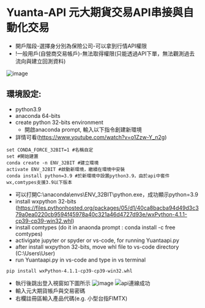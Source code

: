 # Yuanta-API 元大期貨交易API串接與自動化交易

- 開戶階段-選擇身分別為保險公司-可以拿到行情API權限
- !一般用戶(自營商交易帳戶)-無法取得權限(只能透過API下單，無法觀測過去流向與建立回測資料)

![image](https://user-images.githubusercontent.com/72643996/228870955-dfd3e9a6-9d13-4e08-b760-d4520212307f.png)

## 環境設定:
- python3.9
- anaconda 64-bits
- create python 32-bits environment
  - 開啟anaconda prompt, 輸入以下指令創建新環境
- 詳情可看(https://www.youtube.com/watch?v=o1Zzw-Y_n2g)
```
set CONDA_FORCE_32BIT=1 #名稱自定
set #開始建置
conda create -n ENV_32BIT #建立環境
activate ENV_32BIT #啟動新環境，繼續在環境中安裝
conda install python=3.9 #於新環境中設置python3.9，由於api中套件wx,comtypes支援3.9以下版本
```
  - 可以打開C:\anaconda\envs\ENV_32BIT\python.exe，成功顯示python=3.9
- install wxpython 32-bits
(https://files.pythonhosted.org/packages/05/d1/40ca8bacba94d49d3c379a0ea0220cb9594f45978a40c321a46d4727d93e/wxPython-4.1.1-cp39-cp39-win32.whl)
- install comtypes (do it in anaonda prompt : conda install -c free comtypes)
- activigate jupyter or spyder or vs-code, for running Yuantaapi.py
- after install wxpython 32-bits, move whl file to vs-code directory (C:\Users\User)
- run Yuantaapi.py in vs-code and type in vs terminal
```
pip install wxPython-4.1.1-cp39-cp39-win32.whl
```
- 執行後跳出登入視窗如下圖所示
![image](https://user-images.githubusercontent.com/72643996/228880830-90aeef64-2446-4c3a-a591-924e091ec88a.png)
![api連線成功](https://user-images.githubusercontent.com/72643996/229060823-ae01c109-6e4a-4b47-8660-a81cc4144802.png)
- 輸入元大期貨帳戶與交易密碼
- 右欄註冊區輸入產品代碼(e.g. 小型台指FIMTX)
